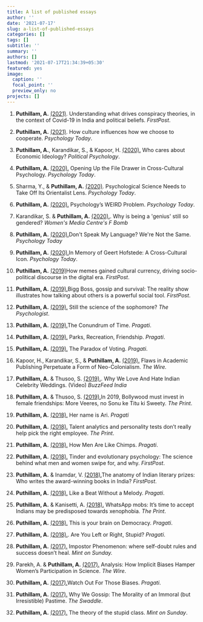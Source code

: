 ```yaml
---
title: A list of published essays
author: ''
date: '2021-07-17'
slug: a-list-of-published-essays
categories: []
tags: []
subtitle: ''
summary: ''
authors: []
lastmod: '2021-07-17T21:34:39+05:30'
featured: yes
image:
  caption: ''
  focal_point: ''
  preview_only: no
projects: []
---
```


1. **Puthillam, A.** [(2021)](https://www.firstpost.com/india/understanding-what-drives-conspiracy-theories-in-the-context-of-covid-19-in-india-and-political-beliefs-9650251.html). Understanding what drives conspiracy theories, in the context of Covid-19 in India and political beliefs. _FirstPost_.

2. **Puthillam, A.** [(2021)](https://www.psychologytoday.com/us/blog/non-weird-science/202102/how-culture-influences-how-we-choose-cooperate). How culture influences how we choose to cooperate. _Psychology Today_.

3. **Puthillam, A.**, Karandikar, S., & Kapoor, H. [(2020).](https://medium.com/@PolPsyISPP/who-cares-about-economic-ideology-f7b6a60d6305) Who cares about Economic Ideology? _Political Psychology_.

4. **Puthillam, A.** [(2020).](https://www.psychologytoday.com/intl/blog/non-weird-science/202010/opening-the-file-drawer-in-cross-cultural-psychology#:~:text=Circling%20back%20to%20how%20an,from%20people%20in%20other%20countries) Opening Up the File Drawer in Cross-Cultural Psychology. _Psychology Today_.

5. Sharma, Y., & **Puthillam, A.** [(2020)](https://www.psychologytoday.com/us/blog/non-weird-science/202007/psychological-science-needs-take-its-orientalist-lens). Psychological Science Needs to Take Off Its Orientalist Lens. _Psychology Today_.

6. **Puthillam, A.** [(2020).](https://www.psychologytoday.com/us/blog/non-weird-science/202004/psychologys-weird-problem) Psychology’s WEIRD Problem. _Psychology Today_.

7. Karandikar, S. & **Puthillam, A.** [(2020).](https://womensmediacenter.com/fbomb/why-is-being-a-genius-still-so-gendered). Why is being a 'genius' still so gendered? _Women's Media Centre's F Bomb_

8. **Puthillam, A.** [(2020).](https://www.psychologytoday.com/intl/blog/non-weird-science/202003/dont-speak-my-language-were-not-the-same)Don't Speak My Language? We're Not the Same. _Psychology Today_

9. **Puthillam, A.** [(2020).](https://www.psychologytoday.com/us/blog/non-weird-science/202002/in-memory-geert-hofstede-cross-cultural-icon)In Memory of Geert Hofstede: A Cross-Cultural Icon. _Psychology Today_.

10. **Puthillam, A.** [(2019)](https://www.firstpost.com/living/how-memes-gained-cultural-currency-driving-socio-political-discourse-in-the-digital-era-7804161.html)How memes gained cultural currency, driving socio-political discourse in the digital era. _FirstPost_.

11. **Puthillam, A.** [(2019).](https://www.firstpost.com/living/bigg-boss-gossip-and-survival-the-reality-show-illustrates-how-talking-about-others-is-a-powerful-social-tool-7477631.html)Bigg Boss, gossip and survival: The reality show illustrates how talking about others is a powerful social tool. _FirstPost_.

12. **Puthillam, A.** [(2019).](https://thepsychologist.bps.org.uk/volume-32/june-2019/still-science-sophomore) Still the science of the sophomore? _The Psychologist_.

13. **Puthillam, A.** [(2019).](https://www.thinkpragati.com/housefull-home/housefull-ph/7541/the-conundrum-of-time/)The Conundrum of Time. _Pragati_.

14. **Puthillam, A.** [(2019).](https://www.thinkpragati.com/housefull-home/housefull-ph/7065/parks-recreation-friendship/) Parks, Recreation, Friendship. _Pragati_. 

15. **Puthillam, A.** [(2019).](https://www.thinkpragati.com/opinion/7175/the-paradox-of-voting/) The Paradox of Voting. _Pragati_.

16. Kapoor, H., Karandikar, S., & **Puthillam, A.** [(2019).](https://www.thinkpragati.com/opinion/7175/the-paradox-of-voting/) Flaws in Academic Publishing Perpetuate a Form of Neo-Colonialism. _The Wire._ 

17. **Puthillam, A.** & Thusoo, S. [(2019).](https://www.facebook.com/dialoguebybuzzfeed/videos/441722426592139/). Why We Love And Hate Indian Celebrity Weddings. (Video) _BuzzFeed India_ 

18. **Puthillam, A.** & Thusoo, S. [(2019).](https://theprint.in/opinion/in-2019-bollywood-must-invest-in-female-friendships-more-veeres-no-sonu-ke-titu-ki-sweety/171659/)In 2019, Bollywood must invest in female friendships: More Veeres, no Sonu ke Titu ki Sweety. _The Print_.

19. **Puthillam, A.** [(2018).](https://www.thinkpragati.com/housefull-home/housefull-ph/6514/her-name-is-ari/) Her name is Ari. _Pragati_

20. **Puthillam, A.** [(2018).](https://theprint.in/features/talent-analytics-and-personality-tests-dont-really-help-pick-the-right-employee/148508/) Talent analytics and personality tests don’t really help pick the right employee. _The Print_.

21. **Puthillam, A.** [(2018).](https://www.thinkpragati.com/think/6160/how-men-are-like-chimps/) How Men Are Like Chimps. _Pragati_.

22. **Puthillam, A.** [(2018).](https://www.firstpost.com/living/tinder-and-evolutionary-psychology-the-science-behind-what-men-and-women-swipe-for-and-why-5639501.html) Tinder and evolutionary psychology: The science behind what men and women swipe for, and why. _FirstPost_.

23. **Puthillam, A.** & Inamdar, V. [(2018).](https://www.firstpost.com/living/the-anatomy-of-indian-literary-prizes-who-writes-the-award-winning-books-in-india-5306241.html)The anatomy of Indian literary prizes: Who writes the award-winning books in India? _FirstPost_.

24. **Puthillam, A.** [(2018).](https://www.thinkpragati.com/housefull-home/housefull-ph/6222/like-a-beat-without-a-melody/) Like a Beat Without a Melody. _Pragati_. 

25. **Puthillam, A.** & Kanisetti, A. [(2018).](https://theprint.in/opinion/its-time-to-accept-indians-may-be-predisposed-towards-xenophobia/81448/) WhatsApp mobs: It’s time to accept Indians may be predisposed towards xenophobia. _The Print_.

26. **Puthillam, A.** [(2018).](https://www.thinkpragati.com/think/5600/this-is-your-brain-on-democracy/) This is your brain on Democracy. _Pragati_. 

27. **Puthillam, A.** [(2018).](https://www.thinkpragati.com/think/5257/are-you-left-or-right-stupid/). Are You Left or Right, Stupid? _Pragati_.

28. **Puthillam, A.** [(2017).](https://www.livemint.com/Sundayapp/5k7ZxYoHPBz5XtPRbaKWbM/Impostor-Phenomenon-where-selfdoubt-rules-and-success-does.html) Impostor Phenomenon: where self-doubt rules and success doesn’t heal. _Mint on Sunday._ 

29. Parekh, A. & **Puthillam, A.** [(2017).](https://thewire.in/gender/implicit-bias-gender-stereotypes-women-stem-association-test-lack-of-fit#:~:text=Oct%2024%2C%202017-,Analysis%3A%20How%20Implicit%20Biases%20Hamper%20Women's%20Participation%20in%20Science,limited%20by%20implicit%20gender%20biases) Analysis: How Implicit Biases Hamper Women’s Participation in Science. _The Wire_.

30. **Puthillam, A.** [(2017).](https://www.thinkpragati.com/opinion/4801/watch-out-for-those-biases/)Watch Out For Those Biases. _Pragati_.

31. **Puthillam, A.** [(2017).](https://theswaddle.com/why-we-gossip/) Why We Gossip: The Morality of an Immoral (but Irresistible) Pastime. _The Swaddle_.

32. **Puthillam, A.** [(2017).](https://www.livemint.com/Sundayapp/nLw5D4hm1ZvlL5LkNks6VI/The-theory-of-the-stupid-class.html) The theory of the stupid class. _Mint on Sunday_.

